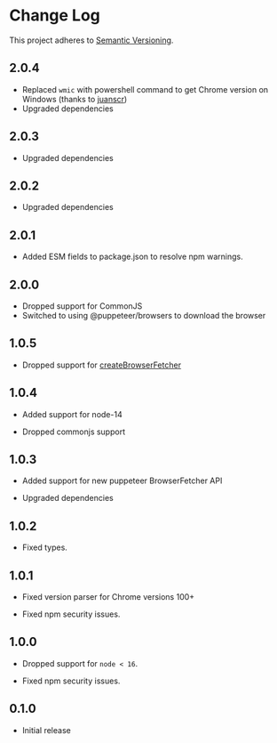 # Change Log

This project adheres to [Semantic Versioning](http://semver.org/).

## 2.0.4

- Replaced `wmic` with powershell command to get Chrome version on Windows (thanks to [juanscr](https://github.com/juanscr))
- Upgraded dependencies

## 2.0.3

- Upgraded dependencies

## 2.0.2

- Upgraded dependencies

## 2.0.1

- Added ESM fields to package.json to resolve npm warnings.

## 2.0.0

- Dropped support for CommonJS
- Switched to using @puppeteer/browsers to download the browser

## 1.0.5

- Dropped support for [createBrowserFetcher](https://pptr.dev/api/puppeteer.puppeteernode.createbrowserfetcher#remarks)

## 1.0.4

- Added support for node-14

- Dropped commonjs support

## 1.0.3

- Added support for new puppeteer BrowserFetcher API

- Upgraded dependencies

## 1.0.2

- Fixed types.

## 1.0.1

- Fixed version parser for Chrome versions 100+

- Fixed npm security issues.

## 1.0.0

- Dropped support for `node < 16`.

- Fixed npm security issues.

## 0.1.0

- Initial release
